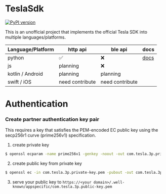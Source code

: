 # TeslaSdk
[![PyPI version](https://badge.fury.io/py/teslasdk.svg)](https://badge.fury.io/py/teslasdk)

This is an unofficial project that implements the official Tesla SDK into multiple languages/platforms.

| Language/Platform | http api | ble api | docs |
| -- | -- | -- | -- |
| python | ✅ | ❌ | [docs](./python/README.md) |
| js | planning | ❌ | |
| kotlin / Android | planning | planning | |
| swift / iOS | need contribute | need contribute | |

# Authentication
### Create partner authentication key pair
This requires a key that satisfies the PEM-encoded EC public key using the secp256r1 curve (prime256v1) specification.

1. create private key

```bash
$ openssl ecparam -name prime256v1 -genkey -noout -out com.tesla.3p.private-key.pem
```

2. create public key from private key
```bash
$ openssl ec -in com.tesla.3p.private-key.pem -pubout -out com.tesla.3p.public-key.pem
```

3. serve your public key to `https://<your domain>/.well-known/appspecific/com.tesla.3p.public-key.pem`

